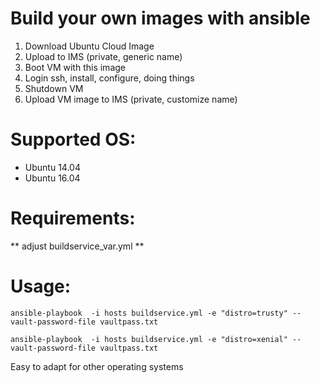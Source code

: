 Build your own images with ansible
==================================

1. Download Ubuntu Cloud Image
2. Upload to IMS (private, generic name)
3. Boot VM with this image
4. Login ssh, install, configure, doing things
5. Shutdown VM
6. Upload VM image to IMS (private, customize name)

Supported OS:
=============

* Ubuntu 14.04
* Ubuntu 16.04

Requirements:
=============

** adjust buildservice_var.yml **

Usage:
======

``` 
ansible-playbook  -i hosts buildservice.yml -e "distro=trusty" --vault-password-file vaultpass.txt

ansible-playbook  -i hosts buildservice.yml -e "distro=xenial" --vault-password-file vaultpass.txt
```

Easy to adapt for other operating systems
